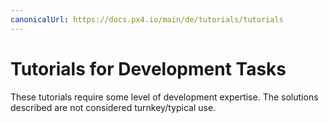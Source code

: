 ```yaml
---
canonicalUrl: https://docs.px4.io/main/de/tutorials/tutorials
---
```


# Tutorials for Development Tasks

These tutorials require some level of development expertise. The solutions described are not considered turnkey/typical use.
